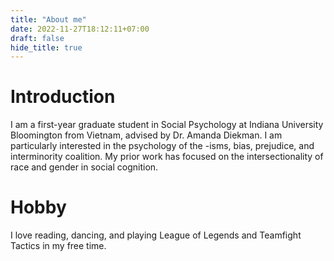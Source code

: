 ```yaml
---
title: "About me"
date: 2022-11-27T18:12:11+07:00
draft: false
hide_title: true
---
```


# Introduction
I am a first-year graduate student in Social Psychology at Indiana University Bloomington from Vietnam, advised by Dr. Amanda Diekman. I am particularly interested in the psychology of the -isms, bias, prejudice, and interminority coalition. My prior work has focused on the intersectionality of race and gender in social cognition.

# Hobby
I love reading, dancing, and playing League of Legends and Teamfight Tactics in my free time.

